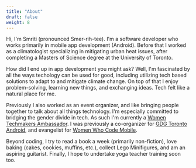 ```yaml
---
title: "About"
draft: false
weight: 8
---
```


Hi, I'm Smriti (pronounced Smer-rih-tee). I'm a software developer who works primarily in mobile app development (Android). Before that I worked as a climatologist specializing in mitigating urban heat issues, after completing a Masters of Science degree at the University of Toronto. 

How did I end up in app development you might ask? Well, I'm fascinated by all the ways techology can be used for good, including utilizing tech based solutions to adapt to and mitigate climate change. On top of that I enjoy problem-solving, learning new things, and exchanging ideas. Tech felt like a natural place for me. 

Previously I also worked as an event organizer, and like bringing people together to talk about all things technology. I'm especially committed to bridging the gender divide in tech. As such I'm currently a [Women Techmakers Ambassador](https://www.womentechmakers.com/). I was previously a co-organizer for [GDG Toronto Android](https://gdg.community.dev/gdg-toronto-android/), and evangelist for [Women Who Code Mobile](https://www.womenwhocode.com/mobile). 

Beyond coding, I try to read a book a week (primarily non-fiction), love baking (cakes, cookies, muffins, etc.), collect Lego Minifigures, and am an aspiring guitarist. Finally, I hope to undertake yoga teacher training soon too. 


